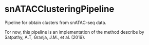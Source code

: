 # snATACClusteringPipeline
Pipeline for obtain clusters from snATAC-seq data.

 For now, this pipeline is an implementation of the method describe by Satpathy, A.T, Granja, J.M., et al. (2019).
